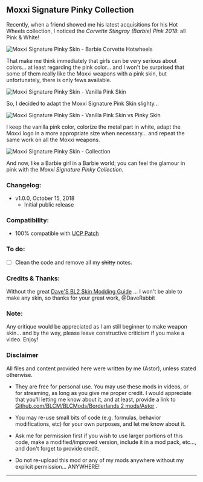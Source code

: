 ## Moxxi Signature Pinky Collection

Recently, when a friend showed me his latest acquisitions for his Hot Wheels collection, I noticed the *Corvette Stingray (Barbie) Pink 2018*: all Pink & White! 

![Moxxi Signature Pinky Skin - Barbie Corvette Hotwheels](https://imgur.com/q9HC6vU.jpg "Don't worry guys... even if my screen capture show French text, my mods are in English")

That make me think immediately that girls can be very serious about colors... at least regarding the pink color... and I won't be surprised that some of them really like the Moxxi weapons with a pink skin, but unfortunately, there is only fews available.

![Moxxi Signature Pinky Skin - Vanilla Pink Skin](https://imgur.com/MFd8ZMQ.jpg "Don't worry guys... even if my screen capture show French text, my mods are in English")

So, I decided to adapt the Moxxi Signature Pink Skin slighty...

![Moxxi Signature Pinky Skin - Vanilla Pink Skin vs Pinky Skin](https://imgur.com/PMcjD1O.jpg "Don't worry guys... even if my screen capture show French text, my mods are in English")

I keep the vanilla pink color, colorize the metal part in white, adapt the Moxxi logo in a more appropriate size when necessary... and repeat the same work on all the Moxxi weapons.

![Moxxi Signature Pinky Skin - Collection](https://imgur.com/YuDj2OC.jpg "Don't worry guys... even if my screen capture show French text, my mods are in English")

And now, like a Barbie girl in a Barbie world; you can feel the glamour in pink with the *Moxxi Signature Pinky Collection*.

### Changelog:
- v1.0.0, October 15, 2018
  - Initial public release
 
### Compatibility:

- 100% compatible with [UCP Patch](https://github.com/BLCM/BLCMods/tree/master/Borderlands%202%20mods/Community%20Patch%20Team)

### To do:

- [ ] Clean the code and remove all my ~~shitty~~ notes. 

### Credits & Thanks:

Without the great [Dave'S BL2 Skin Modding Guide](https://cdn.rawgit.com/BLCM/BLCMods/bb1933f7/Borderlands%202%20mods/Dave/DAVE%27S%20BL2%20SKIN%20MODDING%20GUIDE.pdf) ... I won't be able to make any skin, so thanks for your great work, @DaveRabbit
  
### Note: 

Any critique would be appreciated as I am still beginner to make weapon skin... and by the way, please leave constructive criticism if you make a video. 
Enjoy!

### Disclaimer

All files and content provided here were written by me (Astor), unless stated otherwise.

- They are free for personal use. You may use these mods in videos, or for streaming, as long as you give me proper credit. I would appreciate that you'll letting me know about it, and at least, provide a link to [Github.com/BLCM/BLCMods/Borderlands 2 mods/Astor](https://github.com/BLCM/BLCMods/tree/master/Borderlands%202%20mods/Astor) .

- You may re-use small bits of code (e.g. formulas, behavior modifications, etc) for your own purposes, and let me know about it. 

- Ask me for permission first if you wish to use larger portions of this code, make a modified/improved version, include it in a mod pack, etc..., and don't forget to provide credit.

- Do not re-upload this mod or any of my mods anywhere without my explicit permission... ANYWHERE!

* * * * *



